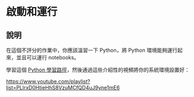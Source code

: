 # 啟動和運行

## 說明

在這個不評分的作業中，你應該溫習一下 Python，將 Python 環境能夠運行起來，並且可以運行 notebooks。

學習這個 [Python 學習路徑](https://docs.microsoft.com/learn/paths/python-language/?WT.mc_id=academic-15963-cxa)，然後通過這些介紹性的視頻將你的系統環境設置好：

https://www.youtube.com/playlist?list=PLlrxD0HtieHhS8VzuMCfQD4uJ9yne1mE6
